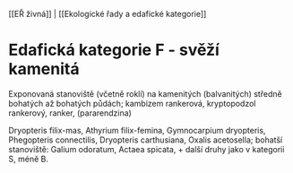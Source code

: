 [[EŘ živná]] | [[Ekologické řady a edafické kategorie]]

# Edafická kategorie F - svěží kamenitá

Exponovaná stanoviště (včetně roklí) na kamenitých (balvanitých) středně bohatých až bohatých půdách; kambizem rankerová, kryptopodzol rankerový, ranker, (pararendzina)

Dryopteris filix-mas, Athyrium filix-femina, Gymnocarpium dryopteris, Phegopteris connectilis, Dryopteris carthusiana, Oxalis acetosella; bohatší stanoviště: Galium odoratum, Actaea spicata, + další druhy jako v kategorii S, méně B.



